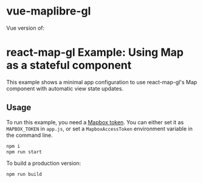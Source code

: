 # vue-maplibre-gl

Vue version of:

# react-map-gl Example: Using Map as a stateful component

This example shows a minimal app configuration to use react-map-gl's Map component with automatic view state updates.

## Usage

To run this example, you need a [Mapbox token](http://visgl.github.io/react-map-gl/docs/get-started/mapbox-tokens). You can either set it as `MAPBOX_TOKEN` in `app.js`, or set a `MapboxAccessToken` environment variable in the command line.

```bash
npm i
npm run start
```

To build a production version:

```bash
npm run build
```
